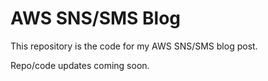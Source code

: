 # AWS SNS/SMS Blog

This repository is the code for my AWS SNS/SMS blog post.

Repo/code updates coming soon.

